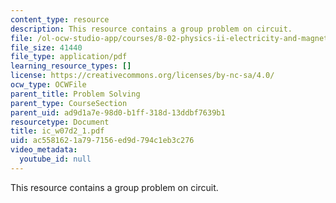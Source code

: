 ```yaml
---
content_type: resource
description: This resource contains a group problem on circuit.
file: /ol-ocw-studio-app/courses/8-02-physics-ii-electricity-and-magnetism-spring-2007/ac5581621a797156ed9d794c1eb3c276_ic_w07d2_1.pdf
file_size: 41440
file_type: application/pdf
learning_resource_types: []
license: https://creativecommons.org/licenses/by-nc-sa/4.0/
ocw_type: OCWFile
parent_title: Problem Solving
parent_type: CourseSection
parent_uid: ad9d1a7e-98d0-b1ff-318d-13ddbf7639b1
resourcetype: Document
title: ic_w07d2_1.pdf
uid: ac558162-1a79-7156-ed9d-794c1eb3c276
video_metadata:
  youtube_id: null
---
```

This resource contains a group problem on circuit.